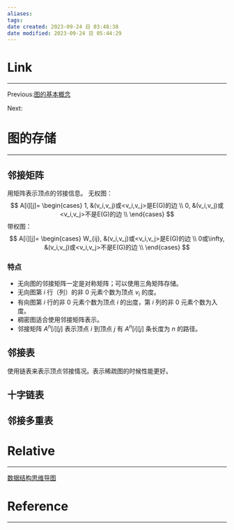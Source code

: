 ```yaml
---
aliases: 
tags: 
date created: 2023-09-24 日 03:48:38
date modified: 2023-09-24 日 05:44:29
---
```


# Link
---
Previous:[图的基本概念](图的基本概念.md) 

Next: 

# 图的存储
---

## 邻接矩阵

用矩阵表示顶点的邻接信息。
无权图：
$$
A[i][j]=
\begin{cases}
1, &(v_i,v_j)或<v_i,v_j>是E(G)的边 \\
0, &(v_i,v_j)或<v_i,v_j>不是E(G)的边 \\
\end{cases}
$$
带权图：
$$
A[i][j]=
\begin{cases}
W_{ij}, &(v_i,v_j)或<v_i,v_j>是E(G)的边 \\
0或\infty, &(v_i,v_j)或<v_i,v_j>不是E(G)的边 \\
\end{cases}
$$

### 特点

- 无向图的邻接矩阵一定是对称矩阵；可以使用三角矩阵存储。
- 无向图第 $i$ 行（列）的非 0 元素个数为顶点 $v_i$ 的度。
- 有向图第 $i$ 行的非 0 元素个数为顶点 $i$ 的出度，第 $i$ 列的非 0 元素个数为入度。
- 稠密图适合使用邻接矩阵表示。
- 邻接矩阵 $A^n[i][j]$ 表示顶点 $i$ 到顶点 $j$ 有 $A^n[i][j]$ 条长度为 $n$ 的路径。

## 邻接表

使用链表来表示顶点邻接情况。表示稀疏图的时候性能更好。

## 十字链表

## 邻接多重表

# Relative
---
[数据结构思维导图](数据结构思维导图.md)

# Reference
---

